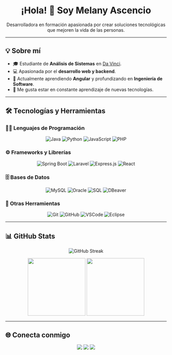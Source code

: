 <h1 align="center">¡Hola! 👋 Soy Melany Ascencio</h1>
<p align="center">
Desarrolladora en formación apasionada por crear soluciones tecnológicas que mejoren la vida de las personas.
</p>

---

## 💡 Sobre mí  
- 🎓 Estudiante de **Análisis de Sistemas** en [Da Vinci](https://davinci.edu.ar/).  
- 💻 Apasionada por el **desarrollo web y backend**.  
- 🚀 Actualmente aprendiendo **Angular** y profundizando en **Ingeniería de Software**.  
- 🌱 Me gusta estar en constante aprendizaje de nuevas tecnologías.  

---

## 🛠️ Tecnologías y Herramientas  

### 👨‍💻 Lenguajes de Programación  
<p align="center">
  <img alt="Java" src="https://img.shields.io/badge/Java-%23007396.svg?style=plastic&logo=java&logoColor=white"/>
  <img alt="Python" src="https://img.shields.io/badge/Python-%2314354C.svg?style=plastic&logo=python&logoColor=white"/>
  <img alt="JavaScript" src="https://img.shields.io/badge/JavaScript-%23F7DF1E.svg?style=plastic&logo=javascript&logoColor=black"/>
  <img alt="PHP" src="https://img.shields.io/badge/PHP-%23777BB4.svg?style=plastic&logo=php&logoColor=white"/>
</p>

### ⚙️ Frameworks y Librerías  
<p align="center">
  <img alt="Spring Boot" src="https://img.shields.io/badge/SpringBoot-%236DB33F.svg?style=plastic&logo=springboot&logoColor=white"/>
  <img alt="Laravel" src="https://img.shields.io/badge/Laravel-%23FF2D20.svg?style=plastic&logo=laravel&logoColor=white"/>
  <img alt="Express.js" src="https://img.shields.io/badge/Express.js-%23404d59.svg?style=plastic&logo=express&logoColor=white"/>
  <img alt="React" src="https://img.shields.io/badge/React-%2361DAFB.svg?style=plastic&logo=react&logoColor=black"/>
</p>

### 🗄️ Bases de Datos  
<p align="center">
  <img alt="MySQL" src="https://img.shields.io/badge/MySQL-%234479A1.svg?style=plastic&logo=mysql&logoColor=white"/>
  <img alt="Oracle" src="https://img.shields.io/badge/Oracle-%23F80000.svg?style=plastic&logo=oracle&logoColor=white"/>
  <img alt="SQL" src="https://img.shields.io/badge/SQL-%230074C1.svg?style=plastic&logo=sqlite&logoColor=white"/>
  <img alt="DBeaver" src="https://img.shields.io/badge/DBeaver-%233D4D5D.svg?style=plastic&logo=dbeaver&logoColor=white"/>
</p>

### 🔧 Otras Herramientas  
<p align="center">
  <img alt="Git" src="https://img.shields.io/badge/Git-%23F05033.svg?style=plastic&logo=git&logoColor=white"/>
  <img alt="GitHub" src="https://img.shields.io/badge/GitHub-%23181717.svg?style=plastic&logo=github&logoColor=white"/>
  <img alt="VSCode" src="https://img.shields.io/badge/VS%20Code-0078d7.svg?style=plastic&logo=visual-studio-code&logoColor=white"/>
  <img alt="Eclipse" src="https://img.shields.io/badge/Eclipse-%232C2255.svg?style=plastic&logo=eclipse&logoColor=white"/>
</p>

---

## 📊 GitHub Stats  
<p align="center">
  <img src="https://github-readme-streak-stats.herokuapp.com/?user=TU_USUARIO&theme=tokyonight_duo" alt="GitHub Streak"/>
</p>

<p align="center">
  <img src="https://github-readme-stats.vercel.app/api?username=TU_USUARIO&show_icons=true&theme=tokyonight&count_private=true" height="180em"/>
  <img src="https://github-readme-stats.vercel.app/api/top-langs?username=TU_USUARIO&layout=compact&theme=tokyonight" height="180em"/>
</p>

---

## 🌐 Conecta conmigo  
<p align="center">
  <a href="mailto:TU_CORREO"><img src="https://img.shields.io/badge/Gmail-%23EA4335.svg?style=plastic&logo=gmail&logoColor=white"/></a>
  <a href="https://github.com/TU_USUARIO"><img src="https://img.shields.io/badge/GitHub-%23181717.svg?style=plastic&logo=github&logoColor=white"/></a>
  <a href="https://www.linkedin.com/in/TU_LINKEDIN"><img src="https://img.shields.io/badge/LinkedIn-%230A66C2.svg?style=plastic&logo=linkedin&logoColor=white"/></a>
</p>
